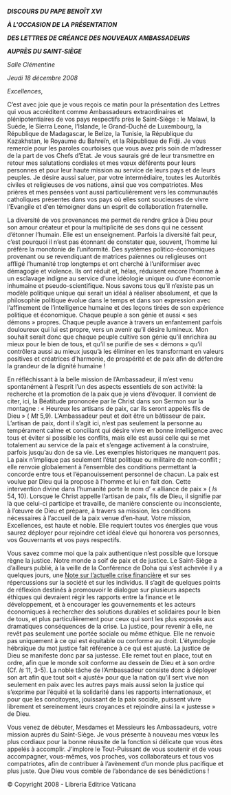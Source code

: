 ***DISCOURS DU PAPE BENOÎT XVI***

***À L'OCCASION DE LA PRÉSENTATION***

***DES LETTRES DE CRÉANCE DES NOUVEAUX AMBASSADEURS***

***AUPRÈS DU SAINT-SIÈGE***

*Salle Clémentine*

*Jeudi 18 décembre 2008*

*Excellences*,

C’est avec joie que je vous reçois ce matin pour la présentation des Lettres qui vous accréditent comme Ambassadeurs extraordinaires et plénipotentiaires de vos pays respectifs près le Saint-Siège : le Malawi, la Suède, le Sierra Leone, l’Islande, le Grand-Duché de Luxembourg, la République de Madagascar, le Belize, la Tunisie, la République du Kazakhstan, le Royaume du Bahreïn, et la République de Fidji. Je vous remercie pour les paroles courtoises que vous avez pris soin de m’adresser de la part de vos Chefs d’Etat. Je vous saurais gré de leur transmettre en retour mes salutations cordiales et mes vœux déférents pour leurs personnes et pour leur haute mission au service de leurs pays et de leurs peuples. Je désire aussi saluer, par votre intermédiaire, toutes les Autorités civiles et religieuses de vos nations, ainsi que vos compatriotes. Mes prières et mes pensées vont aussi particulièrement vers les communautés catholiques présentes dans vos pays où elles sont soucieuses de vivre l’Evangile et d’en témoigner dans un esprit de collaboration fraternelle.

La diversité de vos provenances me permet de rendre grâce à Dieu pour son amour créateur et pour la multiplicité de ses dons qui ne cessent d’étonner l’humain. Elle est un enseignement. Parfois la diversité fait peur, c’est pourquoi il n’est pas étonnant de constater que, souvent, l’homme lui préfère la monotonie de l’uniformité. Des systèmes politico-économiques provenant ou se revendiquant de matrices païennes ou religieuses ont affligé l’humanité trop longtemps et ont cherché à l’uniformiser avec démagogie et violence. Ils ont réduit et, hélas, réduisent encore l’homme à un esclavage indigne au service d’une idéologie unique ou d’une économie inhumaine et pseudo-scientifique. Nous savons tous qu’il n’existe pas un modèle politique unique qui serait un idéal à réaliser absolument, et que la philosophie politique évolue dans le temps et dans son expression avec l’affinement de l’intelligence humaine et des leçons tirées de son expérience politique et économique. Chaque peuple a son génie et aussi « ses démons » propres. Chaque peuple avance à travers un enfantement parfois douloureux qui lui est propre, vers un avenir qu’il désire lumineux. Mon souhait serait donc que chaque peuple cultive son génie qu’il enrichira au mieux pour le bien de tous, et qu’il se purifie de ses « démons » qu’il contrôlera aussi au mieux jusqu’à les éliminer en les transformant en valeurs positives et créatrices d’harmonie, de prospérité et de paix afin de défendre la grandeur de la dignité humaine !

En réfléchissant à la belle mission de l’Ambassadeur, il m’est venu spontanément à l’esprit l’un des aspects essentiels de son activité: la recherche et la promotion de la paix que je viens d’évoquer. Il convient de citer, ici, la Béatitude prononcée par le Christ dans son Sermon sur la montagne : « Heureux les artisans de paix, car ils seront appelés fils de Dieu » ( *Mt* 5,9). L’Ambassadeur peut et doit être un bâtisseur de paix. L’artisan de paix, dont il s’agit ici, n’est pas seulement la personne au tempérament calme et conciliant qui désire vivre en bonne intelligence avec tous et éviter si possible les conflits, mais elle est aussi celle qui se met totalement au service de la paix et s’engage activement à la construire, parfois jusqu’au don de sa vie. Les exemples historiques ne manquent pas. La paix n’implique pas seulement l’état politique ou militaire de non-conflit ; elle renvoie globalement à l’ensemble des conditions permettant la concorde entre tous et l’épanouissement personnel de chacun. La paix est voulue par Dieu qui la propose à l’homme et lui en fait don. Cette intervention divine dans l’humanité porte le nom d’ « alliance de paix » ( *Is* 54, 10). Lorsque le Christ appelle l’artisan de paix, fils de Dieu, il signifie par là que celui-ci participe et travaille, de manière consciente ou inconsciente, à l’œuvre de Dieu et prépare, à travers sa mission, les conditions nécessaires à l’accueil de la paix venue d’en-haut. Votre mission, Excellences, est haute et noble. Elle requiert toutes vos énergies que vous saurez déployer pour rejoindre cet idéal élevé qui honorera vos personnes, vos Gouvernants et vos pays respectifs.

Vous savez comme moi que la paix authentique n’est possible que lorsque règne la justice. Notre monde a soif de paix et de justice. Le Saint-Siège a d’ailleurs publié, à la veille de la Conférence de Doha qui s’est achevée il y a quelques jours, une [Note sur l’actuelle crise financière](http://www.vatican.va/roman_curia/secretariat_state/2008/documents/rc_seg-st_20081201_conferenza-doha_fr.html) et sur ses répercussions sur la société et sur les individus. Il s’agit de quelques points de réflexion destinés à promouvoir le dialogue sur plusieurs aspects éthiques qui devraient régir les rapports entre la finance et le développement, et à encourager les gouvernements et les acteurs économiques à rechercher des solutions durables et solidaires pour le bien de tous, et plus particulièrement pour ceux qui sont les plus exposés aux dramatiques conséquences de la crise. La justice, pour revenir à elle, ne revêt pas seulement une portée sociale ou même éthique. Elle ne renvoie pas uniquement à ce qui est équitable ou conforme au droit. L’étymologie hébraïque du mot justice fait référence à ce qui est ajusté. La justice de Dieu se manifeste donc par sa justesse. Elle remet tout en place, tout en ordre, afin que le monde soit conforme au dessein de Dieu et à son ordre (Cf. *Is* 11, 3-5). La noble tâche de l’Ambassadeur consiste donc à déployer son art afin que tout soit « ajusté» pour que la nation qu’il sert vive non seulement en paix avec les autres pays mais aussi selon la justice qui s’exprime par l’équité et la solidarité dans les rapports internationaux, et pour que les concitoyens, jouissant de la paix sociale, puissent vivre librement et sereinement leurs croyances et rejoindre ainsi la « justesse » de Dieu.

Vous venez de débuter, Mesdames et Messieurs les Ambassadeurs, votre mission auprès du Saint-Siège. Je vous présente à nouveau mes vœux les plus cordiaux pour la bonne réussite de la fonction si délicate que vous êtes appelés à accomplir. J’implore le Tout-Puissant de vous soutenir et de vous accompagner, vous-mêmes, vos proches, vos collaborateurs et tous vos compatriotes, afin de contribuer à l’avènement d’un monde plus pacifique et plus juste. Que Dieu vous comble de l’abondance de ses bénédictions !

© Copyright 2008 - Libreria Editrice Vaticana